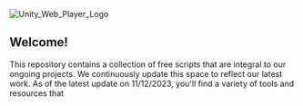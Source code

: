 ![Unity_Web_Player_Logo](https://github.com/DOUBLETAKEStudios/Unity3D/assets/35296846/b492e3cb-cad3-4dc0-a46a-8fa1c8585348)

## Welcome!
This repository contains a collection of free scripts that are integral to our ongoing projects. We continuously update this space to reflect our latest work. As of the latest update on 11/12/2023, you'll find a variety of tools and resources that
